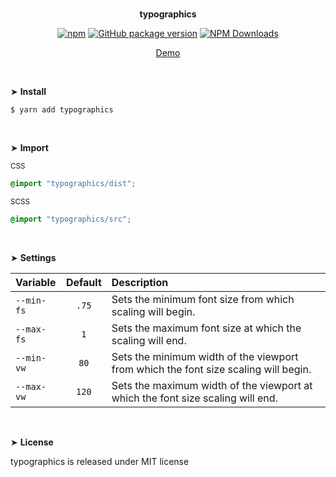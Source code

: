 <br>

<p align="center"><strong>typographics</strong></p>

<div align="center">

[![npm](https://img.shields.io/npm/v/typographics.svg?colorB=brightgreen)](https://www.npmjs.com/package/typographics)
[![GitHub package version](https://img.shields.io/github/package-json/v/ux-ui-pro/typographics.svg)](https://github.com/ux-ui-pro/typographics)
[![NPM Downloads](https://img.shields.io/npm/dm/typographics.svg?style=flat)](https://www.npmjs.org/package/typographics)

<a href="https://codepen.io/ux-ui/pen/BavYXRz">Demo</a>

</div>

<br>

&#10148; **Install**

```console
$ yarn add typographics
```
<br>

&#10148; **Import**

<sub>CSS</sub>
```css
@import "typographics/dist";
```

<sub>SCSS</sub>
```css
@import "typographics/src";
```
<br>

&#10148; **Settings**

| Variable   | Default | Description                                                                         |
|:-----------|:-------:|:------------------------------------------------------------------------------------|
| `--min-fs` |  `.75`  | Sets the minimum font size from which scaling will begin.                           |
| `--max-fs` |   `1`   | Sets the maximum font size at which the scaling will end.                           |
| `--min-vw` |  `80`   | Sets the minimum width of the viewport from which the font size scaling will begin. |
| `--max-vw` |  `120`  | Sets the maximum width of the viewport at which the font size scaling will end.     |
<br>

&#10148; **License**

typographics is released under MIT license
